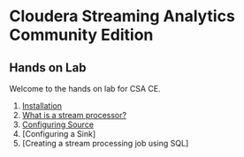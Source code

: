 # Cloudera Streaming Analytics Community Edition
## Hands on Lab

Welcome to the hands on lab for CSA CE.

1) [Installation](lesson/installation.md)
2) [What is a stream processor?](lesson/what_is_a_stream_processor.md)
2) [Configuring Source](lesson/configure_source.md)
3) [Configuring a Sink]
4) [Creating a stream processing job using SQL]
